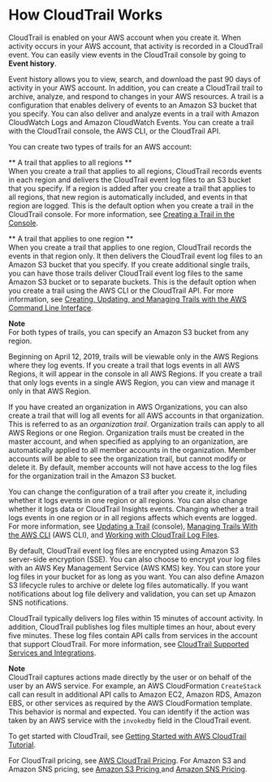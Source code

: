 # How CloudTrail Works<a name="how-cloudtrail-works"></a>

CloudTrail is enabled on your AWS account when you create it\. When activity occurs in your AWS account, that activity is recorded in a CloudTrail event\. You can easily view events in the CloudTrail console by going to **Event history**\. 

 Event history allows you to view, search, and download the past 90 days of activity in your AWS account\. In addition, you can create a CloudTrail trail to archive, analyze, and respond to changes in your AWS resources\. A trail is a configuration that enables delivery of events to an Amazon S3 bucket that you specify\. You can also deliver and analyze events in a trail with Amazon CloudWatch Logs and Amazon CloudWatch Events\. You can create a trail with the CloudTrail console, the AWS CLI, or the CloudTrail API\. 

You can create two types of trails for an AWS account:

** A trail that applies to all regions **  
When you create a trail that applies to all regions, CloudTrail records events in each region and delivers the CloudTrail event log files to an S3 bucket that you specify\. If a region is added after you create a trail that applies to all regions, that new region is automatically included, and events in that region are logged\. This is the default option when you create a trail in the CloudTrail console\. For more information, see [Creating a Trail in the Console](cloudtrail-create-a-trail-using-the-console-first-time.md#creating-a-trail-in-the-console)\.

** A trail that applies to one region **  
When you create a trail that applies to one region, CloudTrail records the events in that region only\. It then delivers the CloudTrail event log files to an Amazon S3 bucket that you specify\. If you create additional single trails, you can have those trails deliver CloudTrail event log files to the same Amazon S3 bucket or to separate buckets\. This is the default option when you create a trail using the AWS CLI or the CloudTrail API\. For more information, see [Creating, Updating, and Managing Trails with the AWS Command Line Interface](cloudtrail-create-and-update-a-trail-by-using-the-aws-cli.md)\.

**Note**  
For both types of trails, you can specify an Amazon S3 bucket from any region\.

Beginning on April 12, 2019, trails will be viewable only in the AWS Regions where they log events\. If you create a trail that logs events in all AWS Regions, it will appear in the console in all AWS Regions\. If you create a trail that only logs events in a single AWS Region, you can view and manage it only in that AWS Region\.

If you have created an organization in AWS Organizations, you can also create a trail that will log all events for all AWS accounts in that organization\. This is referred to as an *organization trail*\. Organization trails can apply to all AWS Regions or one Region\. Organization trails must be created in the master account, and when specified as applying to an organization, are automatically applied to all member accounts in the organization\. Member accounts will be able to see the organization trail, but cannot modify or delete it\. By default, member accounts will not have access to the log files for the organization trail in the Amazon S3 bucket\.

You can change the configuration of a trail after you create it, including whether it logs events in one region or all regions\. You can also change whether it logs data or CloudTrail Insights events\. Changing whether a trail logs events in one region or in all regions affects which events are logged\. For more information, see [Updating a Trail](cloudtrail-update-a-trail-console.md) \(console\), [Managing Trails With the AWS CLI](cloudtrail-additional-cli-commands.md) \(AWS CLI\), and [Working with CloudTrail Log Files](cloudtrail-working-with-log-files.md)\.

By default, CloudTrail event log files are encrypted using Amazon S3 server\-side encryption \(SSE\)\. You can also choose to encrypt your log files with an AWS Key Management Service \(AWS KMS\) key\. You can store your log files in your bucket for as long as you want\. You can also define Amazon S3 lifecycle rules to archive or delete log files automatically\. If you want notifications about log file delivery and validation, you can set up Amazon SNS notifications\.

CloudTrail typically delivers log files within 15 minutes of account activity\. In addition, CloudTrail publishes log files multiple times an hour, about every five minutes\. These log files contain API calls from services in the account that support CloudTrail\. For more information, see [CloudTrail Supported Services and Integrations](cloudtrail-aws-service-specific-topics.md)\.

**Note**  
CloudTrail captures actions made directly by the user or on behalf of the user by an AWS service\. For example, an AWS CloudFormation `CreateStack` call can result in additional API calls to Amazon EC2, Amazon RDS, Amazon EBS, or other services as required by the AWS CloudFormation template\. This behavior is normal and expected\. You can identify if the action was taken by an AWS service with the `invokedby` field in the CloudTrail event\.

To get started with CloudTrail, see [Getting Started with AWS CloudTrail Tutorial](cloudtrail-tutorial.md)\.

For CloudTrail pricing, see [AWS CloudTrail Pricing](https://aws.amazon.com/cloudtrail/pricing/)\. For Amazon S3 and Amazon SNS pricing, see [Amazon S3 Pricing ](https://aws.amazon.com/s3/pricing/) and [Amazon SNS Pricing](https://aws.amazon.com/sns/pricing/)\.